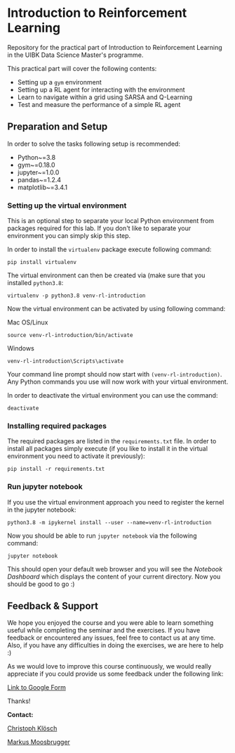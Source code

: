 # Introduction to Reinforcement Learning

Repository for the practical part of Introduction to Reinforcement Learning in the UIBK Data Science Master's programme.

This practical part will cover the following contents:

* Setting up a `gym` environment
* Setting up a RL agent for interacting with the environment
* Learn to navigate within a grid using SARSA and Q-Learning 
* Test and measure the performance of a simple RL agent

## Preparation and Setup

In order to solve the tasks following setup is recommended:
- Python~=3.8
- gym~=0.18.0
- jupyter~=1.0.0
- pandas~=1.2.4
- matplotlib~=3.4.1

### Setting up the virtual environment

This is an optional step to separate your local Python environment from packages required for this lab.
If you don't like to separate your environment you can simply skip this step.

In order to install the `virtualenv` package execute following command:

```
pip install virtualenv
```

The virtual environment can then be created via (make sure that you installed `python3.8`:
```
virtualenv -p python3.8 venv-rl-introduction
```

Now the virtual environment can be activated by using following command:

Mac OS/Linux
```
source venv-rl-introduction/bin/activate
```

Windows
```
venv-rl-introduction\Scripts\activate
```

Your command line prompt should now start with `(venv-rl-introduction)`. 
Any Python commands you use will now work with your virtual environment.

In order to deactivate the virtual environment you can use the command:

```
deactivate
```

### Installing required packages

The required packages are listed in the `requirements.txt` file.
In order to install all packages simply execute (if you like to install it in the virtual environment you need to activate it previously):

```
pip install -r requirements.txt
```


### Run jupyter notebook

If you use the virtual environment approach you need to register the kernel in the jupyter notebook:

```
python3.8 -m ipykernel install --user --name=venv-rl-introduction
```

Now you should be able to run `jupyter notebook` via the following command:

```
jupyter notebook
```


This should open your default web browser and you will see the *Notebook Dashboard* which displays the content of your current directory.
Now you should be good to go :)


## Feedback & Support
We hope you enjoyed the course and you were able to learn something useful while completing the seminar and the exercises. If you have feedback or encountered any issues,
feel free to contact us at any time. Also, if you have any difficulties in doing the exercises, we are here to help :)

As we would love to improve this course continuously, we would really appreciate if you could provide us some feedback under the following link:  

[Link to Google Form](https://forms.gle/YHJscmbwxTKxz2V1A)

Thanks!

**Contact:**

[Christoph Klösch](mailto:christoph.kloesch@student.uibk.ac.at)

[Markus Moosbrugger](mailto:markus.l.moosbrugger@student.uibk.ac.at)
